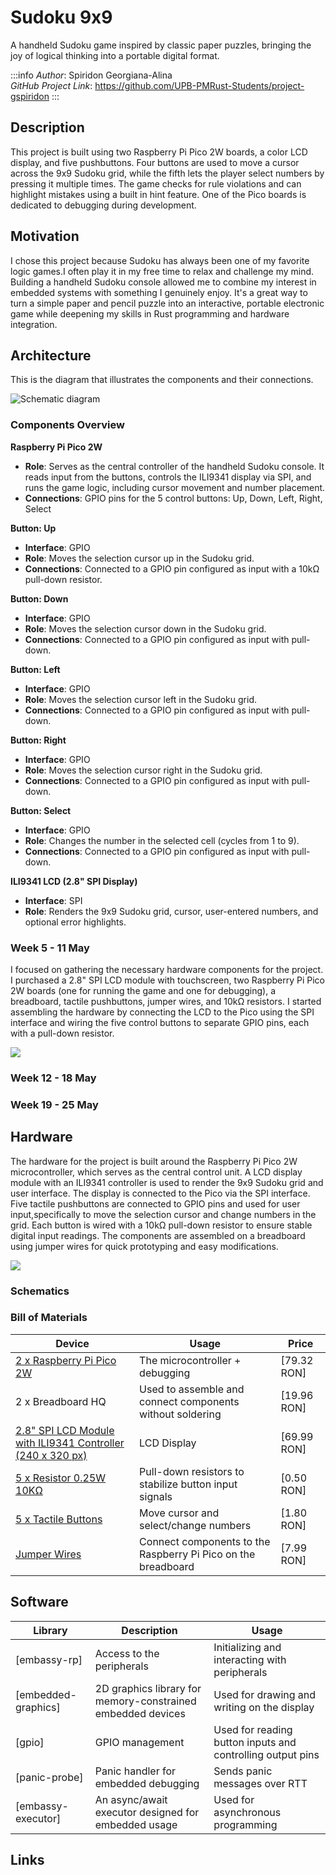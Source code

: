 # Sudoku 9x9
A handheld Sudoku game inspired by classic paper puzzles, bringing the joy of logical thinking into a portable digital format.

:::info 
*Author*: Spiridon Georgiana-Alina \
*GitHub Project Link*: https://github.com/UPB-PMRust-Students/project-gspiridon
:::

## Description
This project is built using two Raspberry Pi Pico 2W boards, a color LCD display, and five pushbuttons. Four buttons are used to move a cursor across the 9x9 Sudoku grid, while the fifth lets the player select numbers by pressing it multiple times. The game checks for rule violations and can highlight mistakes using a built in hint feature. One of the Pico boards is dedicated to debugging during development.

## Motivation
I chose this project because Sudoku has always been one of my favorite logic games.I often play it in my free time to relax and challenge my mind. Building a handheld Sudoku console allowed me to combine my interest in embedded systems with something I genuinely enjoy. It's a great way to turn a simple paper and pencil puzzle into an interactive, portable electronic game while deepening my skills in Rust programming and hardware integration.

## Architecture 
This is the diagram that illustrates the components and their connections.

![Schematic diagram](Schematics.webp)


### Components Overview

**Raspberry Pi Pico 2W**
- **Role**: Serves as the central controller of the handheld Sudoku console. It reads input from the buttons, controls the ILI9341 display via SPI, and runs the game logic, including cursor movement and number placement.
- **Connections**: GPIO pins for the 5 control buttons: Up, Down, Left, Right, Select

**Button: Up**
- **Interface**: GPIO
- **Role**: Moves the selection cursor up in the Sudoku grid.
- **Connections**: Connected to a GPIO pin configured as input with a 10kΩ pull-down resistor.
 
**Button: Down**
- **Interface**: GPIO
- **Role**: Moves the selection cursor down in the Sudoku grid.
- **Connections**: Connected to a GPIO pin configured as input with pull-down.


**Button: Left**
- **Interface**: GPIO
- **Role**: Moves the selection cursor left in the Sudoku grid.
- **Connections**: Connected to a GPIO pin configured as input with pull-down.


**Button: Right**
- **Interface**: GPIO
- **Role**: Moves the selection cursor right in the Sudoku grid.
- **Connections**: Connected to a GPIO pin configured as input with pull-down.

**Button: Select**
- **Interface**: GPIO
- **Role**:  Changes the number in the selected cell (cycles from 1 to 9).
- **Connections**: Connected to a GPIO pin configured as input with pull-down.


**ILI9341 LCD (2.8" SPI Display)**
- **Interface**: SPI
- **Role**:  Renders the 9x9 Sudoku grid, cursor, user-entered numbers, and optional error highlights.

 

### Week 5 - 11 May
I focused on gathering the necessary hardware components for the project. I purchased a 2.8" SPI LCD module with touchscreen, two Raspberry Pi Pico 2W boards (one for running the game and one for debugging), a breadboard, tactile pushbuttons, jumper wires, and 10kΩ resistors. I started assembling the hardware by connecting the LCD to the Pico using the SPI interface and wiring the five control buttons to separate GPIO pins, each with a pull-down resistor.

![](hardware1.webp)

### Week 12 - 18 May


### Week 19 - 25 May


## Hardware
The hardware for the project is built around the Raspberry Pi Pico 2W microcontroller, which serves as the central control unit. A LCD display module with an ILI9341 controller is used to render the 9x9 Sudoku grid and user interface. The display is connected to the Pico via the SPI interface. Five tactile pushbuttons are connected to GPIO pins and used for user input,specifically to move the selection cursor and change numbers in the grid. Each button is wired with a 10kΩ pull-down resistor to ensure stable digital input readings. The components are assembled on a breadboard using jumper wires for quick prototyping and easy modifications.

![](hardware2.webp)


### Schematics
### Bill of Materials
| Device                                                  | Usage                        | Price                           |
|---------------------------------------------------------|------------------------------|---------------------------------|
| [2 x Raspberry Pi Pico 2W](https://www.optimusdigital.ro/ro/placi-raspberry-pi/13327-raspberry-pi-pico-2-w.html?search_query=5056561803975&results=1) | The microcontroller + debugging| [79.32 RON]|
2 x Breadboard HQ | Used to assemble and connect components without soldering  | [19.96 RON] |
[2.8" SPI LCD Module with ILI9341 Controller (240 x 320 px)](https://www.optimusdigital.ro/ro/optoelectronice-lcd-uri/3544-modul-lcd-spi-de-28-cu-touchscreen-controller-ili9341-i-xpt2046-240x320-px.html?search_query=0104110000028952&results=1) | LCD Display | [69.99 RON] |
[5 x Resistor 0.25W 10KΩ](https://www.optimusdigital.ro/ro/componente-electronice-rezistoare/1088-rezistor-025w-100k.html?search_query=0104210000010039&results=1) | Pull-down resistors to stabilize button input signals | [0.50 RON] |
[5 x Tactile Buttons](https://www.optimusdigital.ro/ro/butoane-i-comutatoare/1119-buton-6x6x6.html?search_query=0104210000010862&results=1) | Move cursor and select/change numbers | [1.80 RON] |
[Jumper Wires](https://www.optimusdigital.ro/ro/fire-fire-mufate/12-set-de-cabluri-pentru-breadboard.html?search_query=0104210000001532&results=1) | Connect components to the Raspberry Pi Pico on the breadboard | [7.99 RON] |



## Software
| Library | Description | Usage |
|---------|-------------|-------|
[embassy-rp] | Access to the peripherals | Initializing and interacting with peripherals
[embedded-graphics] | 2D graphics library for memory-constrained embedded devices | Used for drawing and writing on the display
[gpio] | GPIO management | Used for reading button inputs and controlling output pins
[panic-probe] | Panic handler for embedded debugging | Sends panic messages over RTT
[embassy-executor] | An async/await executor designed for embedded usage | Used for asynchronous programming

## Links
